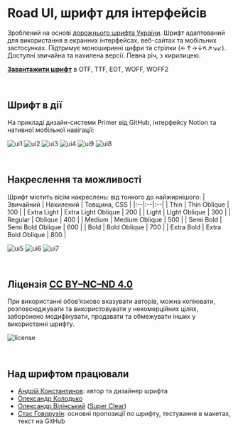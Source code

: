 # Road UI, шрифт для інтерфейсів
Зроблений на основі [дорожнього шрифта України](https://agentyzmin.github.io/Road-UA-Font/). Шрифт адаптований для використання в екранних інтерфейсах, веб-сайтах та мобільних застосунках. Підтримує моноширинні цифри та стрілки (←↑→↓↖↗↘↙). Доступні звичайна та нахилена версії. Певна річ, з кирилицею.

[**Завантажити шрифт**](https://github.com/agentyzmin/Road-UI-Font/releases/download/1.0/Road.UI.Font.1.0.zip) в OTF, TTF, EOT, WOFF, WOFF2

&nbsp;
## Шрифт в дії
На прикладі дизайн-системи Primer від GitHub, інтерфейсу Notion та нативної мобільної навігації:

![ui1](https://github.com/agentyzmin/Road-UI-Font/assets/75941554/1080801c-70fb-4ced-9519-7f878e475175)
![ui2](https://github.com/agentyzmin/Road-UI-Font/assets/75941554/73ff4242-1b2f-41b8-aa5e-4accee47a3a0)
![ui3](https://github.com/agentyzmin/Road-UI-Font/assets/75941554/190f99f3-eda1-4473-bb5a-008c8bff3963)
![ui4](https://github.com/agentyzmin/Road-UI-Font/assets/75941554/83c3188a-852b-4756-a829-96c9fe5bca7a)
![ui9](https://github.com/agentyzmin/Road-UI-Font/assets/75941554/467c8767-94f5-4fe3-9922-514a95227c1f)
![ui8](https://github.com/agentyzmin/Road-UI-Font/assets/75941554/4b39f915-ad33-436f-af9f-5e463dac4e87)

&nbsp;
## Накреслення та можливості
Шрифт містить вісім накреслень: від тонкого до найжирнішого:
| Звичайний | Нахилений | Товщина, CSS |
|:--|:--|:--|
| Thin | Thin Oblique | 100 |
| Extra Light | Extra Light Oblique | 200 |
| Light | Light Oblique | 300 |
| Regular | Oblique | 400 |
| Medium | Medium Oblique | 500 |
| Semi Bold | Semi Bold Oblique | 600 |
| Bold | Bold Oblique | 700 |
| Extra Bold | Extra Bold Oblique | 800 |

![ui5](https://github.com/agentyzmin/Road-UI-Font/assets/75941554/c9685cb6-3ec6-4290-b64d-9528a3d9abae)
![ui6](https://github.com/agentyzmin/Road-UI-Font/assets/75941554/4e062d17-ae35-448d-8522-53d9b75e09f3)
![ui7](https://github.com/agentyzmin/Road-UI-Font/assets/75941554/f977edd9-892c-4f9e-8ab4-1a9b10a529f7)

&nbsp;
## Ліцензія [CC BY–NC–ND 4.0](https://creativecommons.org/licenses/by-nd/4.0/deed.uk)
При використанні обов’язково вказувати авторів, можна копіювати, розповсюджувати та використовувати у некомерційних цілях, заборонено модифікувати, продавати та обмежувати інших у використанні шрифту.

![license](https://github.com/agentyzmin/Road-UI-Font/assets/75941554/e2785b7f-8dc7-4fb2-b22d-2ce8eafd6eb8)

&nbsp;
## Над шрифтом працювали
- [Андрій Константинов](https://minttype.com/): автор та дизайнер шрифта
- [Олександр Колодько](https://alexkolodko.com/)
- [Олександр Вілінський](https://vilinskyy.com/) ([Super Clear](https://www.superclear.design/))
- [Стас Говорухін](https://govorukhin.com/): основні пропозиції по шрифту, тестування в макетах, текст на GitHub
